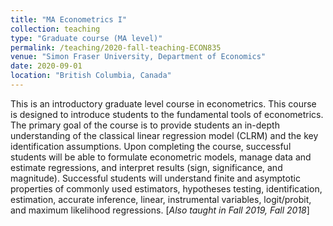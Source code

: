 ```yaml
---
title: "MA Econometrics I"
collection: teaching
type: "Graduate course (MA level)"
permalink: /teaching/2020-fall-teaching-ECON835
venue: "Simon Fraser University, Department of Economics"
date: 2020-09-01
location: "British Columbia, Canada"
---
```


This is an introductory graduate level course in econometrics.  This course is designed to introduce students to the fundamental tools of econometrics. The primary goal of the course is to provide students an in-depth understanding of the classical linear regression model (CLRM) and the key identification assumptions.  Upon completing the course, successful students will be able to formulate econometric models, manage data and estimate regressions, and interpret results (sign, significance, and magnitude).  Successful students will understand finite and asymptotic properties of commonly used estimators, hypotheses testing, identification, estimation, accurate inference, linear, instrumental variables, logit/probit, and maximum likelihood regressions. [*Also taught in Fall 2019, Fall 2018*]
